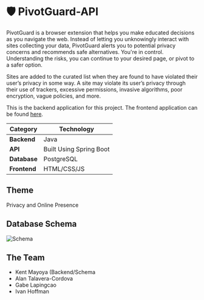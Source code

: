﻿# 🛡️ PivotGuard-API

PivotGuard is a browser extension that helps you make educated decisions as you navigate the web. Instead of letting you unknowingly interact with sites collecting your data, PivotGuard alerts you to potential privacy concerns and recommends safe alternatives. You're in control. Understanding the risks, you can continue to your desired page, or pivot to a safer option.

Sites are added to the curated list when they are found to have violated their user’s privacy in some way. A site may violate its user’s privacy through their use of trackers, excessive permissions, invasive algorithms, poor encryption, vague policies, and more.

This is the backend application for this project. The frontend application can be found [here](https://github.com/KokonutGamer/pivot-guard).

| Category    | Technology             |
|-------------|------------------------|
|**Backend**  | Java                   |
| **API**     | Built Using Spring Boot|
|**Database** | PostgreSQL             |
|**Frontend** | HTML/CSS/JS            |

## Theme
Privacy and Online Presence

## Database Schema
![Schema](https://github.com/user-attachments/assets/49b0e4dc-9866-48e1-b498-aaa0745a2491)

## The Team
- Kent Mayoya (Backend/Schema
- Alan Talavera-Cordova
- Gabe Lapingcao
- Ivan Hoffman
